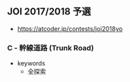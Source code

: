 ## JOI 2017/2018 予選
* https://atcoder.jp/contests/joi2018yo

### C - 幹線道路 (Trunk Road)
* keywords
  - 全探索
